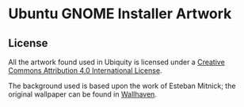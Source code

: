 # Ubuntu GNOME Installer Artwork

## License
All the artwork found used in Ubiquity is licensed under a [Creative Commons Attribution 4.0 International License](https://creativecommons.org/licenses/by-sa/4.0/).

The background used is based upon the work of Esteban Mitnick; the original wallpaper can be found in [Wallhaven](http://alpha.wallhaven.cc/wallpaper/135914).
